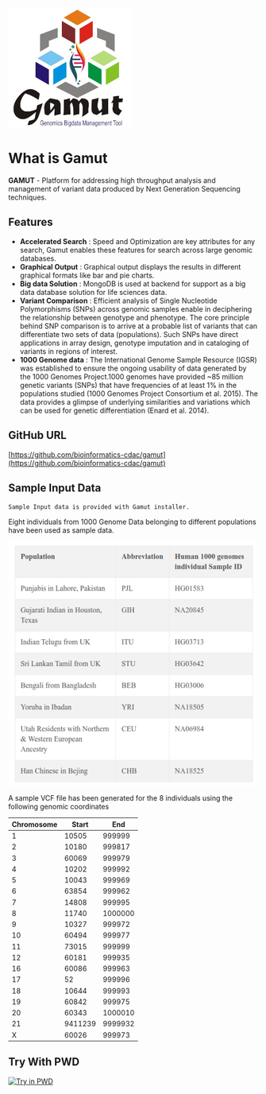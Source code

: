 
![logo](https://raw.githubusercontent.com/bioinformatics-cdac/gamut/main/docs/img/logo-gamut.jpg)
# What is Gamut

**GAMUT** - Platform for addressing high throughput analysis and management of variant data produced by Next Generation Sequencing techniques.

## Features
- **Accelerated Search** : Speed and Optimization are key attributes for any search, Gamut enables these features for search across large genomic databases.
- **Graphical Output** : Graphical output displays the results in different graphical formats like bar and pie charts.
- **Big data Solution** : MongoDB is used at backend for support as a big data database solution for life sciences data.
- **Variant Comparison** : Efficient analysis of Single Nucleotide Polymorphisms (SNPs) across genomic samples enable in deciphering the relationship between genotype and phenotype. The core principle behind SNP comparison is to arrive at a probable list of variants that can differentiate two sets of data (populations). Such SNPs have direct applications in array design, genotype imputation and in cataloging of variants in regions of interest.
- **1000 Genome data** : The International Genome Sample Resource (IGSR) was established to ensure the ongoing usability of data generated by the 1000 Genomes Project.1000 genomes have provided ~85 million genetic variants (SNPs) that have frequencies of at least 1% in the populations studied (1000 Genomes Project Consortium et al. 2015). The data  provides a glimpse of underlying similarities and variations which can be used for genetic differentiation (Enard et al. 2014).

## GitHub URL

[https://github.com/bioinformatics-cdac/gamut](https://github.com/bioinformatics-cdac/gamut)


## Sample Input Data
	Sample Input data is provided with Gamut installer. 
Eight individuals from 1000 Genome Data belonging to different populations have been used as sample data.

[![Gamut Home Page](https://raw.githubusercontent.com/bioinformatics-cdac/gamut/main/docs/img/eight_sample.png)](https://raw.githubusercontent.com/bioinformatics-cdac/gamut/main/docs/img/eight_sample.png)	

A sample VCF file has been generated for the 8 individuals using the following genomic coordinates

| Chromosome                   | Start   | End     |
|------------------------|---------|---------|
| 1                      | 10505   | 999999  |
| 2                      | 10180   | 999817  |
| 3                      | 60069   | 999979  |
| 4                      | 10202   | 999992  |
| 5                      | 10043   | 999969  |
| 6                      | 63854   | 999962  |
| 7                      | 14808   | 999995  |
| 8                      | 11740   | 1000000 |
| 9                      | 10327   | 999972  |
| 10                     | 60494   | 999977  |
| 11                     | 73015   | 999999  |
| 12                     | 60181   | 999935  |
| 16                     | 60086   | 999963  |
| 17                     | 52      | 999996  |
| 18                     | 10644   | 999993  |
| 19                     | 60842   | 999975  |
| 20                     | 60343   | 1000010 |
| 21                     | 9411239 | 9999932 |
| X                      | 60026   | 999973  |



## Try With PWD
[![Try in PWD](https://raw.githubusercontent.com/play-with-docker/stacks/master/assets/images/button.png)](https://labs.play-with-docker.com/?stack=https://raw.githubusercontent.com/bioinformatics-cdac/gamut/main/docs/stack.yml)
 